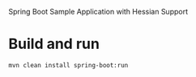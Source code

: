 Spring Boot Sample Application with Hessian Support

# Build and run

    mvn clean install spring-boot:run
